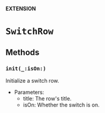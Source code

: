 **EXTENSION**

# `SwitchRow`

## Methods
### `init(_:isOn:)`

Initialize a switch row.
- Parameters:
    - title: The row's title.
    - isOn: Whether the switch is on.
